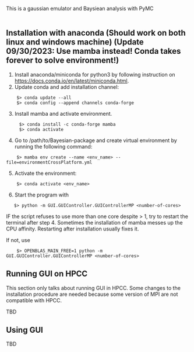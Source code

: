 This is a gaussian emulator and Baysiean analysis with PyMC <br />
 <br />

 Installation with anaconda (Should work on both linux and windows machine)
(Update 09/30/2023: Use mamba instead! Conda takes forever to solve environment!)
 ---
 
 1. Install anaconda/miniconda for python3 by following instruction on https://docs.conda.io/en/latest/miniconda.html.
 2. Update conda and add installation channel:
 ```
     $> conda update --all
     $> conda config --append channels conda-forge
 ```
 3. Install mamba and activate environment.
```
     $> conda install -c conda-forge mamba
     $> conda activate
```
 4. Go to /path/to/Bayesian-package and create virtual environment by running the following command:
 ```
     $> mamba env create --name <env_name> --file=environmentCrossPlatform.yml
 ```
 5. Activate the environment:
 ```
     $> conda activate <env_name>
 ```
 6. Start the program with 
 ```
    $> python -m GUI.GUIController.GUIControllerMP <number-of-cores>
 ```

IF the script refuses to use more than one core despite <number-of-cores> > 1, try to restart the terminal after step 4. Sometimes the installation of mamba messes up the CPU affinity. Restarting after installation usually fixes it.

If not, use 
```
    $> OPENBLAS_MAIN_FREE=1 python -m GUI.GUIController.GUIControllerMP <number-of-cores>
```

 Running GUI on HPCC
 ---
 
 This section only talks about running GUI in HPCC. Some changes to the installation procedure are needed because some version of MPI are not compatible with HPCC. 
 
TBD
 
 Using GUI
 ---

TBD

